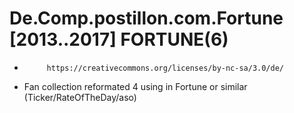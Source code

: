 # De.Comp.postillon.com.Fortune            [2013..2017]           FORTUNE(6) #
*          https://creativecommons.org/licenses/by-nc-sa/3.0/de/
* Fan collection reformated 4 using in Fortune or similar (Ticker/RateOfTheDay/aso)
